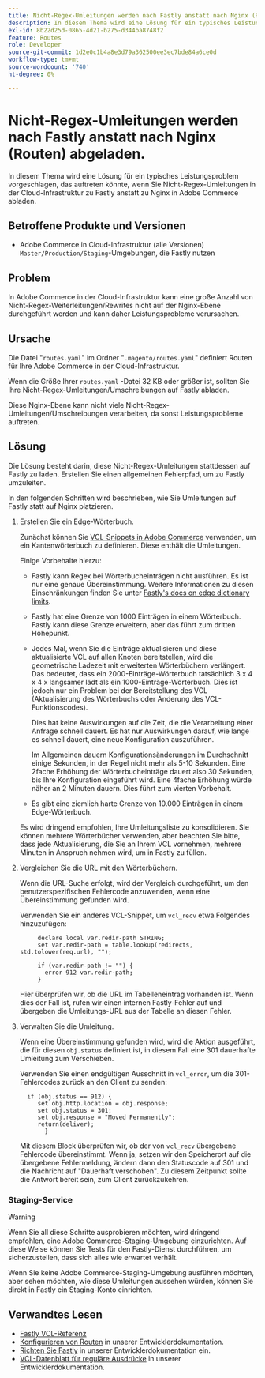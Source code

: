 ```yaml
---
title: Nicht-Regex-Umleitungen werden nach Fastly anstatt nach Nginx (Routen) abgeladen.
description: In diesem Thema wird eine Lösung für ein typisches Leistungsproblem vorgeschlagen, das auftreten könnte, wenn Sie Nicht-Regex-Umleitungen in der Cloud-Infrastruktur zu Fastly anstatt zu Nginx in Adobe Commerce abladen.
exl-id: 8b22d25d-0865-4d21-b275-d344ba8748f2
feature: Routes
role: Developer
source-git-commit: 1d2e0c1b4a8e3d79a362500ee3ec7bde84a6ce0d
workflow-type: tm+mt
source-wordcount: '740'
ht-degree: 0%

---
```


# Nicht-Regex-Umleitungen werden nach Fastly anstatt nach Nginx (Routen) abgeladen.

In diesem Thema wird eine Lösung für ein typisches Leistungsproblem vorgeschlagen, das auftreten könnte, wenn Sie Nicht-Regex-Umleitungen in der Cloud-Infrastruktur zu Fastly anstatt zu Nginx in Adobe Commerce abladen.

## Betroffene Produkte und Versionen

* Adobe Commerce in Cloud-Infrastruktur (alle Versionen) `Master/Production/Staging`-Umgebungen, die Fastly nutzen

## Problem

In Adobe Commerce in der Cloud-Infrastruktur kann eine große Anzahl von Nicht-Regex-Weiterleitungen/Rewrites nicht auf der Nginx-Ebene durchgeführt werden und kann daher Leistungsprobleme verursachen.

## Ursache

Die Datei &quot;`routes.yaml`&quot; im Ordner &quot;`.magento/routes.yaml`&quot; definiert Routen für Ihre Adobe Commerce in der Cloud-Infrastruktur.

Wenn die Größe Ihrer `routes.yaml` -Datei 32 KB oder größer ist, sollten Sie Ihre Nicht-Regex-Umleitungen/Umschreibungen auf Fastly abladen.

Diese Nginx-Ebene kann nicht viele Nicht-Regex-Umleitungen/Umschreibungen verarbeiten, da sonst Leistungsprobleme auftreten.

## Lösung

Die Lösung besteht darin, diese Nicht-Regex-Umleitungen stattdessen auf Fastly zu laden. Erstellen Sie einen allgemeinen Fehlerpfad, um zu Fastly umzuleiten.

In den folgenden Schritten wird beschrieben, wie Sie Umleitungen auf Fastly statt auf Nginx platzieren.

1. Erstellen Sie ein Edge-Wörterbuch.

   Zunächst können Sie [VCL-Snippets in Adobe Commerce](/docs/commerce-cloud-service/user-guide/cdn/custom-vcl-snippets/fastly-vcl-custom-snippets.html) verwenden, um ein Kantenwörterbuch zu definieren. Diese enthält die Umleitungen.

   Einige Vorbehalte hierzu:

   * Fastly kann Regex bei Wörterbucheinträgen nicht ausführen. Es ist nur eine genaue Übereinstimmung. Weitere Informationen zu diesen Einschränkungen finden Sie unter [Fastly&#39;s docs on edge dictionary limits](https://docs.fastly.com/guides/edge-dictionaries/about-edge-dictionaries#limitations-and-considerations).
   * Fastly hat eine Grenze von 1000 Einträgen in einem Wörterbuch. Fastly kann diese Grenze erweitern, aber das führt zum dritten Höhepunkt.
   * Jedes Mal, wenn Sie die Einträge aktualisieren und diese aktualisierte VCL auf allen Knoten bereitstellen, wird die geometrische Ladezeit mit erweiterten Wörterbüchern verlängert. Das bedeutet, dass ein 2000-Einträge-Wörterbuch tatsächlich 3 x 4 x 4 x langsamer lädt als ein 1000-Einträge-Wörterbuch. Dies ist jedoch nur ein Problem bei der Bereitstellung des VCL (Aktualisierung des Wörterbuchs oder Änderung des VCL-Funktionscodes).

     Dies hat keine Auswirkungen auf die Zeit, die die Verarbeitung einer Anfrage schnell dauert. Es hat nur Auswirkungen darauf, wie lange es schnell dauert, eine neue Konfiguration auszuführen.

     Im Allgemeinen dauern Konfigurationsänderungen im Durchschnitt einige Sekunden, in der Regel nicht mehr als 5-10 Sekunden. Eine 2fache Erhöhung der Wörterbucheinträge dauert also 30 Sekunden, bis Ihre Konfiguration eingeführt wird. Eine 4fache Erhöhung würde näher an 2 Minuten dauern. Dies führt zum vierten Vorbehalt.

   * Es gibt eine ziemlich harte Grenze von 10.000 Einträgen in einem Edge-Wörterbuch.

   Es wird dringend empfohlen, Ihre Umleitungsliste zu konsolidieren. Sie können mehrere Wörterbücher verwenden, aber beachten Sie bitte, dass jede Aktualisierung, die Sie an Ihrem VCL vornehmen, mehrere Minuten in Anspruch nehmen wird, um in Fastly zu füllen.

1. Vergleichen Sie die URL mit den Wörterbüchern.

   Wenn die URL-Suche erfolgt, wird der Vergleich durchgeführt, um den benutzerspezifischen Fehlercode anzuwenden, wenn eine Übereinstimmung gefunden wird.

   Verwenden Sie ein anderes VCL-Snippet, um `vcl_recv` etwa Folgendes hinzuzufügen:

   ```
        declare local var.redir-path STRING;
        set var.redir-path = table.lookup(redirects, std.tolower(req.url), "");
   
        if (var.redir-path != "") {
          error 912 var.redir-path;
        }
   ```

   Hier überprüfen wir, ob die URL im Tabelleneintrag vorhanden ist. Wenn dies der Fall ist, rufen wir einen internen Fastly-Fehler auf und übergeben die Umleitungs-URL aus der Tabelle an diesen Fehler.

1. Verwalten Sie die Umleitung.

   Wenn eine Übereinstimmung gefunden wird, wird die Aktion ausgeführt, die für diesen `obj.status` definiert ist, in diesem Fall eine 301 dauerhafte Umleitung zum Verschieben.

   Verwenden Sie einen endgültigen Ausschnitt in `vcl_error`, um die 301-Fehlercodes zurück an den Client zu senden:

   ```
     if (obj.status == 912) {
        set obj.http.location = obj.response;
        set obj.status = 301;
        set obj.response = "Moved Permanently";
        return(deliver);
          }
   ```

   Mit diesem Block überprüfen wir, ob der von `vcl_recv` übergebene Fehlercode übereinstimmt. Wenn ja, setzen wir den Speicherort auf die übergebene Fehlermeldung, ändern dann den Statuscode auf 301 und die Nachricht auf &quot;Dauerhaft verschoben&quot;. Zu diesem Zeitpunkt sollte die Antwort bereit sein, zum Client zurückzukehren.

### Staging-Service

>[!WARNING]
>
>Wenn Sie all diese Schritte ausprobieren möchten, wird dringend empfohlen, eine Adobe Commerce-Staging-Umgebung einzurichten. Auf diese Weise können Sie Tests für den Fastly-Dienst durchführen, um sicherzustellen, dass sich alles wie erwartet verhält.

Wenn Sie keine Adobe Commerce-Staging-Umgebung ausführen möchten, aber sehen möchten, wie diese Umleitungen aussehen würden, können Sie direkt in Fastly ein Staging-Konto einrichten.

## Verwandtes Lesen

* [Fastly VCL-Referenz](https://docs.fastly.com/vcl/)
* [Konfigurieren von Routen](/docs/commerce-cloud-service/user-guide/configure/routes/routes-yaml.html) in unserer Entwicklerdokumentation.
* [Richten Sie Fastly](/docs/commerce-cloud-service/user-guide/cdn/setup-fastly/fastly-configuration.html) in unserer Entwicklerdokumentation ein.
* [VCL-Datenblatt für reguläre Ausdrücke](https://docs.fastly.com/en/guides/vcl-regular-expression-cheat-sheet) in unserer Entwicklerdokumentation.
